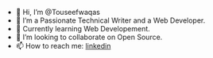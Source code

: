 - 👋 Hi, I’m @Touseefwaqas
- 👀 I’m a Passionate Technical Writer and a Web Developer.
- 🌱 Currently learning Web Developement.
- 💞️ I’m looking to collaborate on Open Source.
- 📫 How to reach me: [linkedin](https://www.linkedin.com/in/touseef-waqas-8911b4284/)

<!---
Touseefwaqas/Touseefwaqas is a ✨ special ✨ repository because its `README.md` (this file) appears on your GitHub profile.
You can click the Preview link to take a look at your changes.
--->
